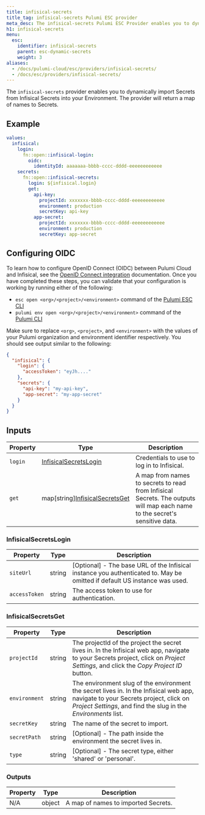 ```yaml
---
title: infisical-secrets
title_tag: infisical-secrets Pulumi ESC provider
meta_desc: The infisical-secrets Pulumi ESC Provider enables you to dynamically import secrets from Infisical Secrets into your environment.
h1: infisical-secrets
menu:
  esc:
    identifier: infisical-secrets
    parent: esc-dynamic-secrets
    weight: 3
aliases:
  - /docs/pulumi-cloud/esc/providers/infisical-secrets/
  - /docs/esc/providers/infisical-secrets/
---
```


The `infisical-secrets` provider enables you to dynamically import Secrets from Infisical Secrets into
your Environment. The provider will return a map of names to Secrets.

## Example

```yaml
values:
  infisical:
    login:
      fn::open::infisical-login:
        oidc:
          identityId: aaaaaaa-bbbb-cccc-dddd-eeeeeeeeeeee
    secrets:
      fn::open::infisical-secrets:
        login: ${infisical.login}
        get:
          api-key:
            projectId: xxxxxxx-bbbb-cccc-dddd-eeeeeeeeeeee
            environment: production
            secretKey: api-key
          app-secret:
            projectId: xxxxxxx-bbbb-cccc-dddd-eeeeeeeeeeee
            environment: production
            secretKey: app-secret
```

## Configuring OIDC

To learn how to configure OpenID Connect (OIDC) between Pulumi Cloud and Infisical, see
the [OpenID Connect integration](/docs/pulumi-cloud/oidc/provider/infisical/) documentation. Once you have completed
these steps, you can validate that your configuration is working by running either of the following:

* `esc open <org>/<project>/<environment>` command of the [Pulumi ESC CLI](/docs/esc-cli/)
* `pulumi env open <org>/<project>/<environment>` command of the [Pulumi CLI](/docs/install/)

Make sure to replace `<org>`, `<project>`, and `<environment>` with the values of your Pulumi organization and
environment identifier respectively. You should see output similar to the following:

```json
{
  "infisical": {
    "login": {
      "accessToken": "eyJh...."
    },
    "secrets": {
      "api-key": "my-api-key",
      "app-secret": "my-app-secret"
    }
  }
}
```

## Inputs

| Property | Type                                                   | Description                                                                                                                |
|----------|--------------------------------------------------------|----------------------------------------------------------------------------------------------------------------------------|
| `login`  | [InfisicalSecretsLogin](#infisicalsecretslogin)        | Credentials to use to log in to Infisical.                                                                                 |
| `get`    | map[string][InfisicalSecretsGet](#infisicalsecretsget) | A map from names to secrets to read from Infisical Secrets. The outputs will map each name to the secret's sensitive data. |

### InfisicalSecretsLogin

| Property      | Type   | Description                                                                                                               |
|---------------|--------|---------------------------------------------------------------------------------------------------------------------------|
| `siteUrl`     | string | [Optional] - The base URL of the Infisical instance you authenticated to. May be omitted if default US instance was used. |
| `accessToken` | string | The access token to use for authentication.                                                                               |

### InfisicalSecretsGet

| Property      | Type   | Description                                                                                                                                                                                         |
|---------------|--------|-----------------------------------------------------------------------------------------------------------------------------------------------------------------------------------------------------|
| `projectId`   | string | The projectId of the project the secret lives in. In the Infisical web app, navigate to your Secrets project, click on *Project Settings*, and click the *Copy Project ID* button.                  |
| `environment` | string | The environment slug of the environment the secret lives in. In the Infisical web app, navigate to your Secrets project, click on *Project Settings*, and find the slug in the *Environments* list. |
| `secretKey`   | string | The name of the secret to import.                                                                                                                                                                   |
| `secretPath`  | string | [Optional] - The path inside the environment the secret lives in.                                                                                                                                   |
| `type`        | string | [Optional] - The secret type, either 'shared' or 'personal'.                                                                                                                                        |

### Outputs

| Property | Type   | Description                         |
|----------|--------|-------------------------------------|
| N/A      | object | A map of names to imported Secrets. |
